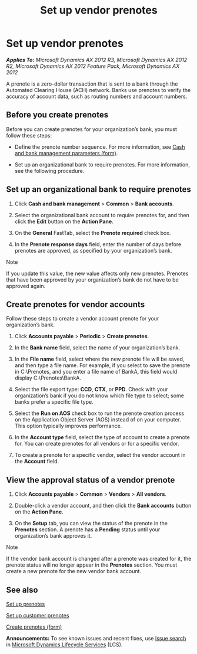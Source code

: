 ﻿---
title: Set up vendor prenotes
TOCTitle: Set up vendor prenotes
ms:assetid: 9c44938c-4b6c-4e2c-b782-70fdd26c2728
ms:mtpsurl: https://technet.microsoft.com/en-us/library/Hh209432(v=AX.60)
ms:contentKeyID: 36058726
ms.date: 04/18/2014
mtps_version: v=AX.60
f1_keywords:
- vendor
- customer
- payment
- bank
- prenote
- account number
- automated clearing hourse
- electronic payment
---

# Set up vendor prenotes 


_**Applies To:** Microsoft Dynamics AX 2012 R3, Microsoft Dynamics AX 2012 R2, Microsoft Dynamics AX 2012 Feature Pack, Microsoft Dynamics AX 2012_

A prenote is a zero-dollar transaction that is sent to a bank through the Automated Clearing House (ACH) network. Banks use prenotes to verify the accuracy of account data, such as routing numbers and account numbers.

## Before you create prenotes

Before you can create prenotes for your organization’s bank, you must follow these steps:

  - Define the prenote number sequence. For more information, see [Cash and bank management parameters (form)](https://technet.microsoft.com/en-us/library/aa591289\(v=ax.60\)).

  - Set up an organizational bank to require prenotes. For more information, see the following procedure.

## Set up an organizational bank to require prenotes

1.  Click **Cash and bank management** \> **Common** \> **Bank accounts**.

2.  Select the organizational bank account to require prenotes for, and then click the **Edit** button on the **Action Pane**.

3.  On the **General** FastTab, select the **Prenote required** check box.

4.  In the **Prenote response days** field, enter the number of days before prenotes are approved, as specified by your organization’s bank.


> [!NOTE]
> <P>If you update this value, the new value affects only new prenotes. Prenotes that have been approved by your organization’s bank do not have to be approved again.</P>



## Create prenotes for vendor accounts

Follow these steps to create a vendor account prenote for your organization’s bank.

1.  Click **Accounts payable** \> **Periodic** \> **Create prenotes**.

2.  In the **Bank name** field, select the name of your organization’s bank.

3.  In the **File name** field, select where the new prenote file will be saved, and then type a file name. For example, if you select to save the prenote in C:\\Prenotes, and you enter a file name of BankA, this field would display C:\\Prenotes\\BankA.

4.  Select the file export type: **CCD**, **CTX**, or **PPD**. Check with your organization’s bank if you do not know which file type to select; some banks prefer a specific file type.

5.  Select the **Run on AOS** check box to run the prenote creation process on the Application Object Server (AOS) instead of on your computer. This option typically improves performance.

6.  In the **Account type** field, select the type of account to create a prenote for. You can create prenotes for all vendors or for a specific vendor.

7.  To create a prenote for a specific vendor, select the vendor account in the **Account** field.

## View the approval status of a vendor prenote

1.  Click **Accounts payable** \> **Common** \> **Vendors** \> **All vendors**.

2.  Double-click a vendor account, and then click the **Bank accounts** button on the **Action Pane**.

3.  On the **Setup** tab, you can view the status of the prenote in the **Prenotes** section. A prenote has a **Pending** status until your organization’s bank approves it.


> [!NOTE]
> <P>If the vendor bank account is changed after a prenote was created for it, the prenote status will no longer appear in the <STRONG>Prenotes</STRONG> section. You must create a new prenote for the new vendor bank account.</P>



## See also

[Set up prenotes](set-up-prenotes.md)

[Set up customer prenotes](set-up-customer-prenotes.md)

[Create prenotes (form)](https://technet.microsoft.com/en-us/library/hh209352\(v=ax.60\))

  
**Announcements:** To see known issues and recent fixes, use [Issue search](http://go.microsoft.com/fwlink/?linkid=389258) in [Microsoft Dynamics Lifecycle Services](http://go.microsoft.com/fwlink/?linkid=306505) (LCS).

